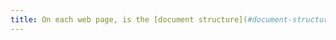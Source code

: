 ```yaml
---
title: On each web page, is the [document structure](#document-structure) consistent (excluding special cases)?
---
```

